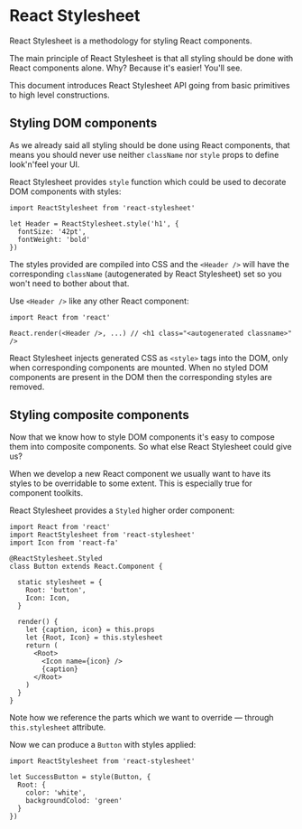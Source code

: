 React Stylesheet
================

React Stylesheet is a methodology for styling React components.

The main principle of React Stylesheet is that all styling should be done with
React components alone. Why? Because it's easier! You'll see.

This document introduces React Stylesheet API going from basic primitives to
high level constructions.

Styling DOM components
----------------------

As we already said all styling should be done using React components, that means
you should never use neither `className` nor `style` props to define look'n'feel
your UI.

React Stylesheet provides `style` function which could be used to decorate DOM
components with styles:

    import ReactStylesheet from 'react-stylesheet'

    let Header = ReactStylesheet.style('h1', {
      fontSize: '42pt',
      fontWeight: 'bold'
    })

The styles provided are compiled into CSS and the `<Header />` will have the
corresponding `className` (autogenerated by React Stylesheet) set so you won't
need to bother about that.

Use `<Header />` like any other React component:

    import React from 'react'

    React.render(<Header />, ...) // <h1 class="<autogenerated classname>" />

React Stylesheet injects generated CSS as `<style>` tags into the DOM, only when
corresponding components are mounted. When no styled DOM components are present
in the DOM then the corresponding styles are removed.

Styling composite components
----------------------------

Now that we know how to style DOM components it's easy to compose them into
composite components. So what else React Stylesheet could give us?

When we develop a new React component we usually want to have its styles to be
overridable to some extent. This is especially true for component toolkits.

React Stylesheet provides a `Styled` higher order component:

    import React from 'react'
    import ReactStylesheet from 'react-stylesheet'
    import Icon from 'react-fa'

    @ReactStylesheet.Styled
    class Button extends React.Component {
      
      static stylesheet = {
        Root: 'button',
        Icon: Icon,
      }

      render() {
        let {caption, icon} = this.props
        let {Root, Icon} = this.stylesheet
        return (
          <Root>
            <Icon name={icon} />
            {caption}
          </Root>
        )
      }
    }

Note how we reference the parts which we want to override — through
`this.stylesheet` attribute.

Now we can produce a `Button` with styles applied:

    import ReactStylesheet from 'react-stylesheet'

    let SuccessButton = style(Button, {
      Root: {
        color: 'white',
        backgroundColod: 'green'
      }
    })
